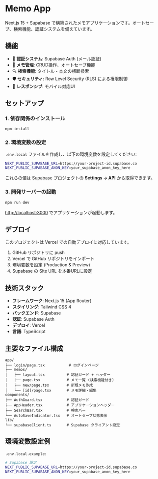 # Memo App

Next.js 15 + Supabase で構築されたメモアプリケーションです。オートセーブ、検索機能、認証システムを備えています。

## 機能

- 🔐 **認証システム**: Supabase Auth (メール認証)
- 📝 **メモ管理**: CRUD操作、オートセーブ機能
- 🔍 **検索機能**: タイトル・本文の横断検索
- 🛡️ **セキュリティ**: Row Level Security (RLS) による権限制御
- 📱 **レスポンシブ**: モバイル対応UI

## セットアップ

### 1. 依存関係のインストール

```bash
npm install
```

### 2. 環境変数の設定

`.env.local` ファイルを作成し、以下の環境変数を設定してください:

```bash
NEXT_PUBLIC_SUPABASE_URL=https://your-project-id.supabase.co
NEXT_PUBLIC_SUPABASE_ANON_KEY=your_supabase_anon_key_here
```

これらの値は Supabase プロジェクトの **Settings → API** から取得できます。

### 3. 開発サーバーの起動

```bash
npm run dev
```

[http://localhost:3000](http://localhost:3000) でアプリケーションが起動します。

## デプロイ

このプロジェクトは Vercel での自動デプロイに対応しています。

1. GitHub リポジトリに push
2. Vercel で GitHub リポジトリをインポート
3. 環境変数を設定 (Production & Preview)
4. Supabase の Site URL を本番URLに設定

## 技術スタック

- **フレームワーク**: Next.js 15 (App Router)
- **スタイリング**: Tailwind CSS 4
- **バックエンド**: Supabase
- **認証**: Supabase Auth
- **デプロイ**: Vercel
- **言語**: TypeScript

## 主要なファイル構成

```
app/
├── login/page.tsx           # ログインページ
├── memos/
│   ├── layout.tsx          # 認証ガード + ヘッダー
│   ├── page.tsx            # メモ一覧 (検索機能付き)
│   ├── new/page.tsx        # 新規メモ作成
│   └── [id]/page.tsx       # メモ詳細・編集
components/
├── AuthGuard.tsx           # 認証ガード
├── AppHeader.tsx           # アプリケーションヘッダー
├── SearchBar.tsx           # 検索バー
└── AutoSaveIndicator.tsx   # オートセーブ状態表示
lib/
└── supabaseClient.ts       # Supabase クライアント設定
```

## 環境変数設定例

`.env.local.example`:
```bash
# Supabase 設定
NEXT_PUBLIC_SUPABASE_URL=https://your-project-id.supabase.co
NEXT_PUBLIC_SUPABASE_ANON_KEY=your_supabase_anon_key_here
```